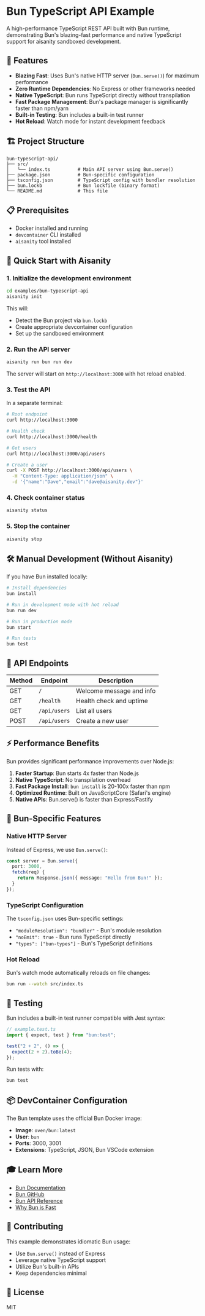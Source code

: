 # Bun TypeScript API Example

A high-performance TypeScript REST API built with Bun runtime, demonstrating Bun's blazing-fast performance and native TypeScript support for aisanity sandboxed development.

## 🚀 Features

- **Blazing Fast**: Uses Bun's native HTTP server (`Bun.serve()`) for maximum performance
- **Zero Runtime Dependencies**: No Express or other frameworks needed
- **Native TypeScript**: Bun runs TypeScript directly without transpilation
- **Fast Package Management**: Bun's package manager is significantly faster than npm/yarn
- **Built-in Testing**: Bun includes a built-in test runner
- **Hot Reload**: Watch mode for instant development feedback

## 🏗️ Project Structure

```
bun-typescript-api/
├── src/
│   └── index.ts          # Main API server using Bun.serve()
├── package.json          # Bun-specific configuration
├── tsconfig.json         # TypeScript config with bundler resolution
├── bun.lockb             # Bun lockfile (binary format)
└── README.md             # This file
```

## 📋 Prerequisites

- Docker installed and running
- `devcontainer` CLI installed
- `aisanity` tool installed

## 🎯 Quick Start with Aisanity

### 1. Initialize the development environment

```bash
cd examples/bun-typescript-api
aisanity init
```

This will:
- Detect the Bun project via `bun.lockb`
- Create appropriate devcontainer configuration
- Set up the sandboxed environment

### 2. Run the API server

```bash
aisanity run bun run dev
```

The server will start on `http://localhost:3000` with hot reload enabled.

### 3. Test the API

In a separate terminal:

```bash
# Root endpoint
curl http://localhost:3000

# Health check
curl http://localhost:3000/health

# Get users
curl http://localhost:3000/api/users

# Create a user
curl -X POST http://localhost:3000/api/users \
  -H "Content-Type: application/json" \
  -d '{"name":"Dave","email":"dave@aisanity.dev"}'
```

### 4. Check container status

```bash
aisanity status
```

### 5. Stop the container

```bash
aisanity stop
```

## 🛠️ Manual Development (Without Aisanity)

If you have Bun installed locally:

```bash
# Install dependencies
bun install

# Run in development mode with hot reload
bun run dev

# Run in production mode
bun start

# Run tests
bun test
```

## 📝 API Endpoints

| Method | Endpoint       | Description                  |
|--------|----------------|------------------------------|
| GET    | `/`            | Welcome message and info     |
| GET    | `/health`      | Health check and uptime      |
| GET    | `/api/users`   | List all users               |
| POST   | `/api/users`   | Create a new user            |

## ⚡️ Performance Benefits

Bun provides significant performance improvements over Node.js:

1. **Faster Startup**: Bun starts 4x faster than Node.js
2. **Native TypeScript**: No transpilation overhead
3. **Fast Package Install**: `bun install` is 20-100x faster than npm
4. **Optimized Runtime**: Built on JavaScriptCore (Safari's engine)
5. **Native APIs**: Bun.serve() is faster than Express/Fastify

## 🔧 Bun-Specific Features

### Native HTTP Server

Instead of Express, we use `Bun.serve()`:

```typescript
const server = Bun.serve({
  port: 3000,
  fetch(req) {
    return Response.json({ message: "Hello from Bun!" });
  }
});
```

### TypeScript Configuration

The `tsconfig.json` uses Bun-specific settings:

- `"moduleResolution": "bundler"` - Bun's module resolution
- `"noEmit": true` - Bun runs TypeScript directly
- `"types": ["bun-types"]` - Bun's TypeScript definitions

### Hot Reload

Bun's watch mode automatically reloads on file changes:

```bash
bun run --watch src/index.ts
```

## 🧪 Testing

Bun includes a built-in test runner compatible with Jest syntax:

```typescript
// example.test.ts
import { expect, test } from "bun:test";

test("2 + 2", () => {
  expect(2 + 2).toBe(4);
});
```

Run tests with:

```bash
bun test
```

## 📦 DevContainer Configuration

The Bun template uses the official Bun Docker image:

- **Image**: `oven/bun:latest`
- **User**: `bun`
- **Ports**: 3000, 3001
- **Extensions**: TypeScript, JSON, Bun VSCode extension

## 🎓 Learn More

- [Bun Documentation](https://bun.sh/docs)
- [Bun GitHub](https://github.com/oven-sh/bun)
- [Bun API Reference](https://bun.sh/docs/api)
- [Why Bun is Fast](https://bun.sh/docs/runtime/performance)

## 🤝 Contributing

This example demonstrates idiomatic Bun usage:

- Use `Bun.serve()` instead of Express
- Leverage native TypeScript support
- Utilize Bun's built-in APIs
- Keep dependencies minimal

## 📄 License

MIT
